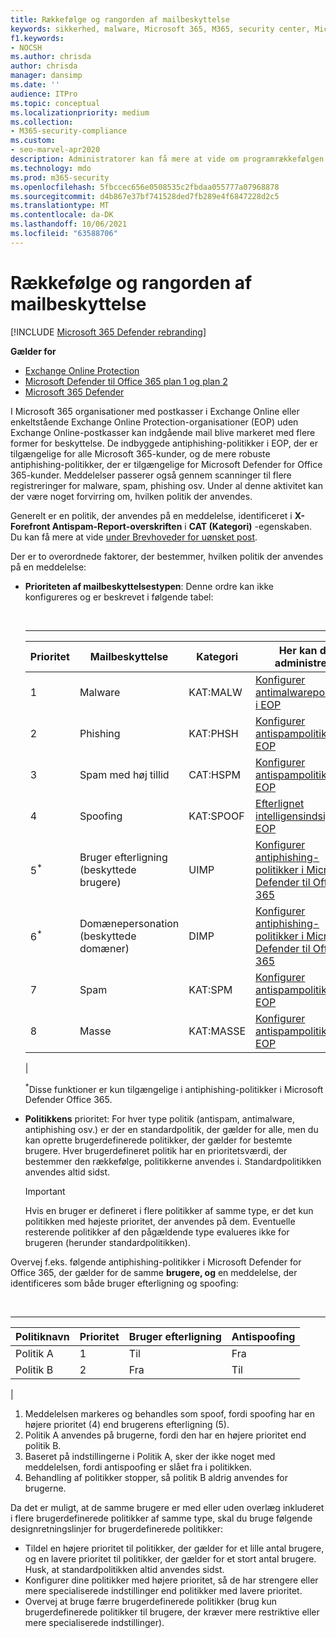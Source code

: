 ```yaml
---
title: Rækkefølge og rangorden af mailbeskyttelse
keywords: sikkerhed, malware, Microsoft 365, M365, security center, Microsoft 365 Defender-portal, Microsoft Defender til slutpunkt, Microsoft Defender Office 365, Microsoft Defender til identitet
f1.keywords:
- NOCSH
ms.author: chrisda
author: chrisda
manager: dansimp
ms.date: ''
audience: ITPro
ms.topic: conceptual
ms.localizationpriority: medium
ms.collection:
- M365-security-compliance
ms.custom:
- seo-marvel-apr2020
description: Administratorer kan få mere at vide om programrækkefølgen for beskyttelse i Exchange Online Protection (EOP), og hvordan prioritetsværdien i beskyttelsespolitikker bestemmer, hvilken politik der anvendes.
ms.technology: mdo
ms.prod: m365-security
ms.openlocfilehash: 5fbccec656e0508535c2fbdaa055777a07968878
ms.sourcegitcommit: d4b867e37bf741528ded7fb289e4f6847228d2c5
ms.translationtype: MT
ms.contentlocale: da-DK
ms.lasthandoff: 10/06/2021
ms.locfileid: "63588706"
---
```

# <a name="order-and-precedence-of-email-protection"></a>Rækkefølge og rangorden af mailbeskyttelse

[!INCLUDE [Microsoft 365 Defender rebranding](../includes/microsoft-defender-for-office.md)]

**Gælder for**
- [Exchange Online Protection](exchange-online-protection-overview.md)
- [Microsoft Defender til Office 365 plan 1 og plan 2](defender-for-office-365.md)
- [Microsoft 365 Defender](../defender/microsoft-365-defender.md)

I Microsoft 365 organisationer med postkasser i Exchange Online eller enkeltstående Exchange Online Protection-organisationer (EOP) uden Exchange Online-postkasser kan indgående mail blive markeret med flere former for beskyttelse. De indbyggede antiphishing-politikker i EOP, der er tilgængelige for alle Microsoft 365-kunder, og de mere robuste antiphishing-politikker, der er tilgængelige for Microsoft Defender for Office 365-kunder. Meddelelser passerer også gennem scanninger til flere registreringer for malware, spam, phishing osv. Under al denne aktivitet kan der være noget forvirring om, hvilken politik der anvendes.

Generelt er en politik, der anvendes på en meddelelse, identificeret i **X-Forefront Antispam-Report-overskriften** i **CAT (Kategori)** -egenskaben. Du kan få mere at vide [under Brevhoveder for uønsket post](anti-spam-message-headers.md).

Der er to overordnede faktorer, der bestemmer, hvilken politik der anvendes på en meddelelse:

- **Prioriteten af mailbeskyttelsestypen**: Denne ordre kan ikke konfigureres og er beskrevet i følgende tabel:

  <br>

  ****

  |Prioritet|Mailbeskyttelse|Kategori|Her kan du administrere|
  |---|---|---|---|
  |1|Malware|KAT:MALW|[Konfigurer antimalwarepolitikker i EOP](configure-anti-malware-policies.md)|
  |2|Phishing|KAT:PHSH|[Konfigurer antispampolitikker i EOP](configure-your-spam-filter-policies.md)|
  |3|Spam med høj tillid|CAT:HSPM|[Konfigurer antispampolitikker i EOP](configure-your-spam-filter-policies.md)|
  |4|Spoofing|KAT:SPOOF|[Efterlignet intelligensindsigt i EOP](learn-about-spoof-intelligence.md)|
  |5<sup>\*</sup>|Bruger efterligning (beskyttede brugere)|UIMP|[Konfigurer antiphishing-politikker i Microsoft Defender til Office 365](configure-mdo-anti-phishing-policies.md)|
  |6<sup>\*</sup>|Domænepersonation (beskyttede domæner)|DIMP|[Konfigurer antiphishing-politikker i Microsoft Defender til Office 365](configure-mdo-anti-phishing-policies.md)|
  |7|Spam|KAT:SPM|[Konfigurer antispampolitikker i EOP](configure-your-spam-filter-policies.md)|
  |8|Masse|KAT:MASSE|[Konfigurer antispampolitikker i EOP](configure-your-spam-filter-policies.md)|
  |

  <sup>\*</sup>Disse funktioner er kun tilgængelige i antiphishing-politikker i Microsoft Defender Office 365.

- **Politikkens** prioritet: For hver type politik (antispam, antimalware, antiphishing osv.) er der en standardpolitik, der gælder for alle, men du kan oprette brugerdefinerede politikker, der gælder for bestemte brugere. Hver brugerdefineret politik har en prioritetsværdi, der bestemmer den rækkefølge, politikkerne anvendes i. Standardpolitikken anvendes altid sidst.

  > [!IMPORTANT]
  > Hvis en bruger er defineret i flere politikker af samme type, er det kun politikken med højeste prioritet, der anvendes på dem. Eventuelle resterende politikker af den pågældende type evalueres ikke for brugeren (herunder standardpolitikken).

Overvej f.eks. følgende antiphishing-politikker i Microsoft Defender for Office 365, der gælder for de samme **brugere, og** en meddelelse, der identificeres som både bruger efterligning og spoofing:

<br>

****

|Politiknavn|Prioritet|Bruger efterligning|Antispoofing|
|---|---|---|---|
|Politik A|1|Til|Fra|
|Politik B|2|Fra|Til|
|

1. Meddelelsen markeres og behandles som spoof, fordi spoofing har en højere prioritet (4) end brugerens efterligning (5).
2. Politik A anvendes på brugerne, fordi den har en højere prioritet end politik B.
3. Baseret på indstillingerne i Politik A, sker der ikke noget med meddelelsen, fordi antispoofing er slået fra i politikken.
4. Behandling af politikker stopper, så politik B aldrig anvendes for brugerne.

Da det er muligt, at de samme brugere er med eller uden overlæg inkluderet i flere brugerdefinerede politikker af samme type, skal du bruge følgende designretningslinjer for brugerdefinerede politikker:

- Tildel en højere prioritet til politikker, der gælder for et lille antal brugere, og en lavere prioritet til politikker, der gælder for et stort antal brugere. Husk, at standardpolitikken altid anvendes sidst.
- Konfigurer dine politikker med højere prioritet, så de har strengere eller mere specialiserede indstillinger end politikker med lavere prioritet.
- Overvej at bruge færre brugerdefinerede politikker (brug kun brugerdefinerede politikker til brugere, der kræver mere restriktive eller mere specialiserede indstillinger).
